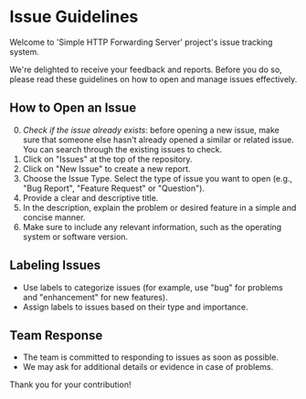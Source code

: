 # Issue Guidelines
Welcome to 'Simple HTTP Forwarding Server' project's issue tracking system. 

We're delighted to receive your feedback and reports. 
Before you do so, please read these guidelines on how to open and manage issues effectively.

## How to Open an Issue
0. *Check if the issue already exists*: before opening a new issue, make sure that someone else hasn't already opened a similar or related issue. You can search through the existing issues to check.
1. Click on "Issues" at the top of the repository.
2. Click on "New Issue" to create a new report.
3. Choose the Issue Type. Select the type of issue you want to open (e.g., "Bug Report", "Feature Request" or "Question").
4. Provide a clear and descriptive title.
5. In the description, explain the problem or desired feature in a simple and concise manner.
6. Make sure to include any relevant information, such as the operating system or software version.

## Labeling Issues
- Use labels to categorize issues (for example, use "bug" for problems and "enhancement" for new features).
- Assign labels to issues based on their type and importance.

## Team Response
- The team is committed to responding to issues as soon as possible.
- We may ask for additional details or evidence in case of problems.

Thank you for your contribution!